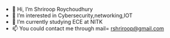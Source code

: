 - 👋 Hi, I’m Shriroop Roychoudhury
- 👀 I’m interested in Cybersecurity,networking,IOT
- 🌱 I’m currently studying ECE at NITK
- 📫 You could contact me through mail= rshriroop@gmail.com


